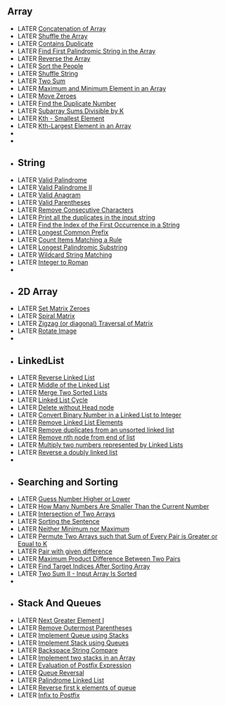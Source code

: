 ## Array
- LATER [Concatenation of Array](https://leetcode.com/problems/concatenation-of-array/)
- LATER [Shuffle the Array](https://leetcode.com/problems/shuffle-the-array/)
- LATER [Contains Duplicate](https://leetcode.com/problems/contains-duplicate/)
- LATER [Find First Palindromic String in the Array](https://leetcode.com/problems/find-first-palindromic-string-in-the-array/)
- LATER [Reverse the Array](https://www.geeksforgeeks.org/write-a-program-to-reverse-an-array-or-string/)
- LATER [Sort the People](https://leetcode.com/problems/sort-the-people/)
- LATER [Shuffle String](https://leetcode.com/problems/shuffle-string/)
- LATER [Two Sum](https://leetcode.com/problems/two-sum/)
- LATER [Maximum and Minimum Element in an Array](https://www.geeksforgeeks.org/maximum-and-minimum-in-an-array/)
- LATER [Move Zeroes](https://leetcode.com/problems/move-zeroes/)
- LATER [Find the Duplicate Number](https://leetcode.com/problems/find-the-duplicate-number/)
- LATER [Subarray Sums Divisible by K](https://leetcode.com/problems/subarray-sums-divisible-by-k/)
- LATER [Kth - Smallest Element](https://practice.geeksforgeeks.org/problems/kth-smallest-element5635/1)
- LATER [Kth-Largest Element in an Array](https://leetcode.com/problems/kth-largest-element-in-an-array/)
-
-
- ## String
- LATER [Valid Palindrome](https://leetcode.com/problems/valid-palindrome/)
- LATER [Valid Palindrome II](https://leetcode.com/problems/valid-palindrome-ii/)
- LATER [Valid Anagram](https://leetcode.com/problems/valid-anagram/)
- LATER [Valid Parentheses](https://leetcode.com/problems/valid-parentheses/)
- LATER [Remove Consecutive Characters](https://practice.geeksforgeeks.org/problems/consecutive-elements2306/1)
- LATER [Print all the duplicates in the input string](https://www.geeksforgeeks.org/print-all-the-duplicates-in-the-input-string/)
- LATER [Find the Index of the First Occurrence in a String](https://leetcode.com/problems/find-the-index-of-the-first-occurrence-in-a-string/)
- LATER [Longest Common Prefix](https://leetcode.com/problems/longest-common-prefix/)
- LATER [Count Items Matching a Rule](https://leetcode.com/problems/count-items-matching-a-rule/)
- LATER [Longest Palindromic Substring](https://leetcode.com/problems/longest-palindromic-substring/)
- LATER [Wildcard String Matching](https://practice.geeksforgeeks.org/problems/wildcard-string-matching1126/1)
- LATER [Integer to Roman](https://leetcode.com/problems/integer-to-roman/)
-
- ## 2D Array
- LATER [Set Matrix Zeroes](https://leetcode.com/problems/set-matrix-zeroes/)
- LATER [Spiral Matrix](https://leetcode.com/problems/spiral-matrix/)
- LATER [Zigzag (or diagonal) Traversal of Matrix](https://www.geeksforgeeks.org/zigzag-or-diagonal-traversal-of-matrix/)
- LATER [Rotate Image](https://leetcode.com/problems/rotate-image/)
-
- ## LinkedList
- LATER [Reverse Linked List](https://leetcode.com/problems/reverse-linked-list/)
- LATER [Middle of the Linked List](https://leetcode.com/problems/middle-of-the-linked-list/)
- LATER [Merge Two Sorted Lists](https://leetcode.com/problems/merge-two-sorted-lists/)
- LATER [Linked List Cycle](https://leetcode.com/problems/linked-list-cycle/)
- LATER [Delete without Head node](https://www.geeksforgeeks.org/given-only-a-pointer-to-a-node-to-be-deleted-in-a-singly-linked-list-how-do-you-delete-it/)
- LATER [Convert Binary Number in a Linked List to Integer](https://leetcode.com/problems/convert-binary-number-in-a-linked-list-to-integer/)
- LATER [Remove Linked List Elements](https://leetcode.com/problems/remove-linked-list-elements/)
- LATER [Remove duplicates from an unsorted linked list](https://www.geeksforgeeks.org/remove-duplicates-from-an-unsorted-linked-list/)
- LATER [Remove nth node from end of list](https://leetcode.com/problems/remove-nth-node-from-end-of-list/)
- LATER [Multiply two numbers represented by Linked Lists](https://www.geeksforgeeks.org/multiply-two-numbers-represented-linked-lists/)
- LATER [Reverse a doubly linked list](https://practice.geeksforgeeks.org/problems/reverse-a-doubly-linked-list/1)
-
- ## Searching and Sorting
- LATER [Guess Number Higher or Lower](https://leetcode.com/problems/guess-number-higher-or-lower/)
- LATER [How Many Numbers Are Smaller Than the Current Number](https://leetcode.com/problems/how-many-numbers-are-smaller-than-the-current-number/)
- LATER [Intersection of Two Arrays](https://leetcode.com/problems/intersection-of-two-arrays/)
- LATER [Sorting the Sentence](https://leetcode.com/problems/sorting-the-sentence/)
- LATER [Neither Minimum nor Maximum](https://leetcode.com/problems/neither-minimum-nor-maximum/)
- LATER [Permute Two Arrays such that Sum of Every Pair is Greater or Equal to K](https://www.geeksforgeeks.org/permute-two-arrays-sum-every-pair-greater-equal-k/)
- LATER [Pair with given difference](https://www.geeksforgeeks.org/find-a-pair-with-the-given-difference/)
- LATER [Maximum Product Difference Between Two Pairs](https://leetcode.com/problems/maximum-product-difference-between-two-pairs/)
- LATER [Find Target Indices After Sorting Array](https://leetcode.com/problems/find-target-indices-after-sorting-array/)
- LATER [Two Sum II - Input Array Is Sorted](https://leetcode.com/problems/two-sum-ii-input-array-is-sorted/)
-
- ## Stack And Queues
- LATER [Next Greater Element I](https://leetcode.com/problems/next-greater-element-i/)
- LATER [Remove Outermost Parentheses](https://leetcode.com/problems/remove-outermost-parentheses/)
- LATER [Implement Queue using Stacks](https://leetcode.com/problems/implement-queue-using-stacks/)
- LATER [Implement Stack using Queues](https://leetcode.com/problems/implement-stack-using-queues/)
- LATER [Backspace String Compare](https://leetcode.com/problems/backspace-string-compare/)
- LATER [Implement two stacks in an Array](https://www.geeksforgeeks.org/implement-two-stacks-in-an-array/)
- LATER [Evaluation of Postfix Expression](https://www.geeksforgeeks.org/stack-set-4-evaluation-postfix-expression/)
- LATER [Queue Reversal](https://practice.geeksforgeeks.org/problems/queue-reversal/1)
- LATER [Palindrome Linked List](https://leetcode.com/problems/palindrome-linked-list/)
- LATER [Reverse first k elements of queue](https://practice.geeksforgeeks.org/problems/reverse-first-k-elements-of-queue/1)
- LATER [Infix to Postfix](https://www.geeksforgeeks.org/stack-set-2-infix-to-postfix/)